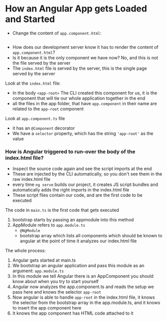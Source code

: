 # How an Angular App gets Loaded and Started

- Change the content of `app.component.html`:
```html

```
- How does our development server know it has to render the content of `app.component.html`?
- Is it because it is the only component we have now? No, and this is not the file served by the server
- The `index.html` file is served by the server, this is the single page served by the server

Look at the `index.html` file:
- In the body `<app-root>` The CLI created this component for us, it is the component that will tie our whole application together in the end
- all the files in the app folder, that have `app.component` in their name are related to the `app-root` component

Look at `app.component.ts` file
- it has an `@Component` decorator
- We have a `selector` property, which has the string `'app-root'` as the value

### How is Angular triggered to run-over the body of the index.html file?

- Inspect the source code again and see the script imports at the end
- These are injected by the CLI automatically, so you don't see them in the raw index.html file
- every time `ng serve` builds our project, it creates JS script bundles and automatically adds the right imports in the index.html file
- These script files contain our code, and are the first code to be executed

The code in `main.ts` is the first code that gets executed

1. bootstrap starts by passing an appmodule into this method
2. AppModule refers to `app.module.ts`
    - `@NgModule`
    - bootstrap array which lists all components which should be known to angular at the point of time it analyzes our index.html file

The whole process:
1. Angular gets started at main.ts
2. We bootstrap an angular application and pass this module as an argument: `app.module.ts`
3. In this module we tell Angular there is an AppComponent you should know about when you try to start yourself
4. Angular now analyzes the app.component.ts and reads the setup we pass here and knows the selector `app-root`
5. Now angular is able to handle `app-root` in the index.html file, it knows the selector from the bootstrap array in the app.module.ts, and it knows to insert the app component here
6. It knows the app component has HTML code attached to it
